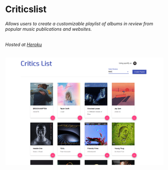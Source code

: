 # Criticslist

###### Allows users to create a customizable playlist of albums in review from popular music publications and websites. 
###### Hosted at [Heroku](http://criticslist.herokuapp.com/ "Heroku")

![Playlist page](./clscreen.png)
